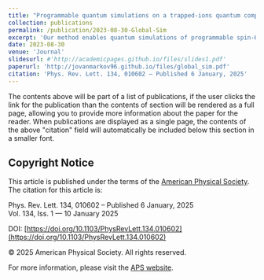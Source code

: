```yaml
---
title: "Programmable quantum simulations on a trapped-ions quantum computer with a global drive"
collection: publications
permalink: /publication/2023-08-30-Global-Sim
excerpt: 'Our method enables quantum simulations of programmable spin-Hamiltonians, using only simple global fields, driving all qubits homogeneously and simultaneously.'
date: 2023-08-30
venue: 'Journal'
slidesurl: #'http://academicpages.github.io/files/slides1.pdf'
paperurl: 'http://jovanmarkov96.github.io/files/global_sim.pdf'
citation: 'Phys. Rev. Lett. 134, 010602 – Published 6 January, 2025'
---
```


The contents above will be part of a list of publications, if the user clicks the link for the publication than the contents of section will be rendered as a full page, allowing you to provide more information about the paper for the reader. When publications are displayed as a single page, the contents of the above "citation" field will automatically be included below this section in a smaller font.

## Copyright Notice

This article is published under the terms of the [American Physical Society](https://journals.aps.org/copyrightFAQ.html). The citation for this article is:

Phys. Rev. Lett. 134, 010602 – Published 6 January, 2025  
Vol. 134, Iss. 1 — 10 January 2025  

DOI: [https://doi.org/10.1103/PhysRevLett.134.010602](https://doi.org/10.1103/PhysRevLett.134.010602)  

© 2025 American Physical Society. All rights reserved.

For more information, please visit the [APS website](https://www.aps.org/).
